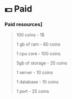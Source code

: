 # 💵 Paid

### Paid resources]

> 100 coins - 1$
>
> 1 gb of ram - 80 coins
>
> 1 cpu core - 100 coins
>
> 5gb of storage - 25 coins
>
> 1 server - 10 coins
>
> 1 database - 10 coins
>
> 1 port - 25 coins
